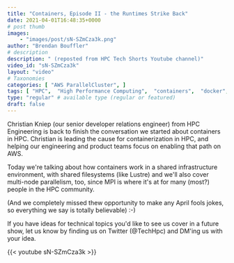 ```yaml
---
title: "Containers, Episode II - the Runtimes Strike Back"
date: 2021-04-01T16:48:35+0000
# post thumb
images:
    - "images/post/sN-SZmCza3k.png"
author: "Brendan Bouffler"
# description
description: " (reposted from HPC Tech Shorts Youtube channel)"
video_id: "sN-SZmCza3k"
layout: "video"
# Taxonomies
categories: [ "AWS ParallelCluster", ]
tags: [ "HPC",  "High Performance Computing",  "containers",  "docker",  "CPUs",  "Schedulers",  "Storage",  "EC2",  "GPUs",  "saurus",  "Lustre",  "ParallelCluster",  "virtualization",  "techshorts", ]
type: "regular" # available type (regular or featured)
draft: false
---
```


Christian Kniep (our senior developer relations engineer) from HPC Engineering is back to finish the conversation we started about containers in HPC. Christian is leading the cause for containerization in HPC, and helping our engineering and product teams focus on enabling that path on AWS.

Today we're talking about how containers work in a shared infrastructure environment, with shared filesystems (like Lustre) and we'll also cover multi-node parallelism, too, since MPI is where it's at for many (most?) people in the HPC community.

(And we completely missed thew opportunity to make any April fools jokes, so everything we say is totally believable) :-)

If you have ideas for technical topics you'd like to see us cover in a future show, let us know by finding us on Twitter (@TechHpc) and DM'ing us with your idea.

{{< youtube sN-SZmCza3k >}}